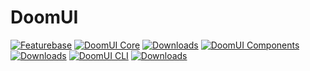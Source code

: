 # DoomUI

[![Featurebase](https://img.shields.io/badge/Featurebase-Roadmap-green.svg)](https://doomui.featurebase.app/roadmap)
[![DoomUI Core](https://img.shields.io/npm/v/@doom-ui/core)](https://www.npmjs.com/package/@doom-ui/core)
[![Downloads](https://img.shields.io/npm/dt/@doom-ui/core)](https://www.npmjs.com/package/@doom-ui/core)
[![DoomUI Components](https://img.shields.io/npm/v/@doom-ui/components)](https://www.npmjs.com/package/@doom-ui/components)
[![Downloads](https://img.shields.io/npm/dt/@doom-ui/components)](https://www.npmjs.com/package/@doom-ui/components)
[![DoomUI CLI](https://img.shields.io/npm/v/@doom-ui/cli)](https://www.npmjs.com/package/@doom-ui/cli)
[![Downloads](https://img.shields.io/npm/dt/@doom-ui/cli)](https://www.npmjs.com/package/@doom-ui/cli)
